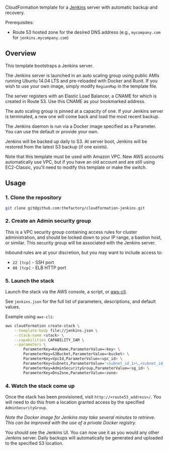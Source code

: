CloudFormation template for a [Jenkins](https://jenkins-ci.org/) server with automatic backup and recovery.

Prerequisites:
* Route 53 hosted zone for the desired DNS address (e.g., `mycompany.com` for `jenkins.mycompany.com`)

## Overview

This template bootstraps a Jenkins server.

The Jenkins server is launched in an auto scaling group using public AMIs running Ubuntu 14.04 LTS and pre-reloaded with Docker and Runit.  If you wish to use your own image, simply modify `RegionMap` in the template file.

The server registers with an Elastic Load Balancer, a CNAME for which is created in Route 53. Use this CNAME as your bookmarked address.

The auto scaling group is pinned at a capacity of one. If your Jenkins server is terminated, a new one will come back and load the most recent backup.

The Jenkins daemon is run via a Docker image specified as a Parameter. You can use the default or provide your own.

Jenkins will be backed up daily to S3. At server boot, Jenkins will be restored from the latest S3 backup (if one exists).

Note that this template must be used with Amazon VPC. New AWS accounts automatically use VPC, but if you have an old account and are still using EC2-Classic, you'll need to modify this template or make the switch.

## Usage

### 1. Clone the repository
```bash
git clone git@github.com:thefactory/cloudformation-jenkins.git
```

### 2. Create an Admin security group
This is a VPC security group containing access rules for cluster administration, and should be locked down to your IP range, a bastion host, or similar. This security group will be associated with the Jenkins server.

Inbound rules are at your discretion, but you may want to include access to:
* `22 [tcp]` - SSH port
* `80 [tcp]` - ELB HTTP port

### 5. Launch the stack
Launch the stack via the AWS console, a script, or [aws-cli](https://github.com/aws/aws-cli).

See `jenkins.json` for the full list of parameters, descriptions, and default values.

Example using `aws-cli`:
```bash
aws cloudformation create-stack \
    --template-body file://jenkins.json \
    --stack-name <stack> \
    --capabilities CAPABILITY_IAM \
    --parameters \
        ParameterKey=KeyName,ParameterValue=<key> \
        ParameterKey=S3Bucket,ParameterValue=<bucket> \
        ParameterKey=VpcId,ParameterValue=<vpc_id> \
        ParameterKey=Subnets,ParameterValue='<subnet_id_1>\,<subnet_id_2>' \
        ParameterKey=AdminSecurityGroup,ParameterValue=<sg_id> \
        ParameterKey=DnsZone,ParameterValue=<zone>
```

### 4. Watch the stack come up
Once the stack has been provisioned, visit `http://<route53_address>/`. You will need to do this from a location granted access by the specified `AdminSecurityGroup`.

_Note the Docker image for Jenkins may take several minutes to retrieve. This can be improved with the use of a private Docker registry._

You should see the Jenkins UI. You can now use it as you would any other Jenkins server. Daily backups will automatically be generated and uploaded to the specified S3 location.